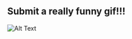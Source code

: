 ## Submit a really funny gif!!! 


![Alt Text](https://media.giphy.com/media/vFKqnCdLPNOKc/giphy.gif)
